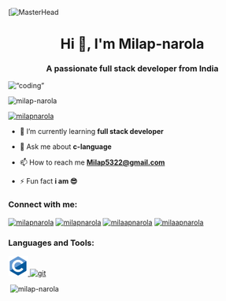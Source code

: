 [![MasterHead](https://i0.wp.com/rad-code.sbs/wp-content/uploads/2023/07/hello-world.gif?resize=1024%2C1024&ssl=1)
<h1 align="center">Hi 👋, I'm Milap-narola</h1>
<h3 align="center">A passionate full stack developer from India</h3>

<img align=“right” alt=“coding” width=“400” src=“https://images.app.goo.gl/4EQLCVpDxw8k8yeN9”>

<p align="left"> <img src="https://komarev.com/ghpvc/?username=milap-narola&label=Profile%20views&color=0e75b6&style=flat" alt="milap-narola" /> </p>

<p align="left"> <a href="https://twitter.com/milapnarola" target="blank"><img src="https://img.shields.io/twitter/follow/milapnarola?logo=twitter&style=for-the-badge" alt="milapnarola" /></a> </p>

- 🌱 I’m currently learning **full stack developer** 

- 💬 Ask me about **c-language**

- 📫 How to reach me **Milap5322@gmail.com**

- ⚡ Fun fact **i am 😎**

<h3 align="left">Connect with me:</h3>
<p align="left">
<a href="https://twitter.com/milapnarola" target="blank"><img align="center" src="https://raw.githubusercontent.com/rahuldkjain/github-profile-readme-generator/master/src/images/icons/Social/twitter.svg" alt="milapnarola" height="30" width="40" /></a>
<a href="https://linkedin.com/in/milapnarola" target="blank"><img align="center" src="https://raw.githubusercontent.com/rahuldkjain/github-profile-readme-generator/master/src/images/icons/Social/linked-in-alt.svg" alt="milapnarola" height="30" width="40" /></a>
<a href="https://fb.com/milaapnarola" target="blank"><img align="center" src="https://raw.githubusercontent.com/rahuldkjain/github-profile-readme-generator/master/src/images/icons/Social/facebook.svg" alt="milaapnarola" height="30" width="40" /></a>
<a href="https://instagram.com/milaapnarola" target="blank"><img align="center" src="https://raw.githubusercontent.com/rahuldkjain/github-profile-readme-generator/master/src/images/icons/Social/instagram.svg" alt="milaapnarola" height="30" width="40" /></a>
</p>

<h3 align="left">Languages and Tools:</h3>
<p align="left"> <a href="https://www.cprogramming.com/" target="_blank" rel="noreferrer"> <img src="https://raw.githubusercontent.com/devicons/devicon/master/icons/c/c-original.svg" alt="c" width="40" height="40"/> </a> <a href="https://git-scm.com/" target="_blank" rel="noreferrer"> <img src="https://www.vectorlogo.zone/logos/git-scm/git-scm-icon.svg" alt="git" width="40" height="40"/> </a> </p>

<p>&nbsp;<img align="center" src="https://github-readme-stats.vercel.app/api?username=milap-narola&show_icons=true&locale=en" alt="milap-narola" /></p>
